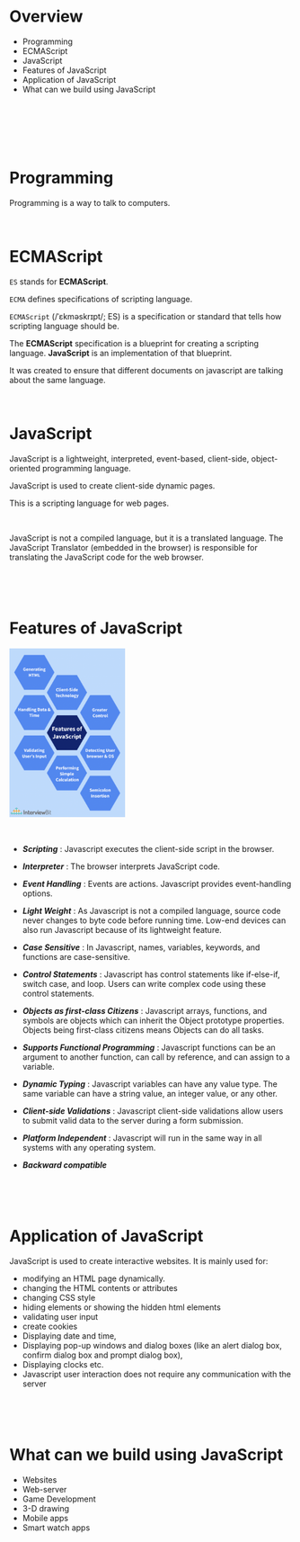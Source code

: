 # Overview

- Programming
- ECMAScript
- JavaScript
- Features of JavaScript
- Application of JavaScript
- What can we build using JavaScript
  
&nbsp;

&nbsp;

&nbsp;

# Programming

Programming is a way to talk to computers.

&nbsp;

# ECMAScript

`ES` stands for **ECMAScript**.

`ECMA` defines specifications of scripting language.

`ECMAScript` (/ˈɛkməskrɪpt/; ES) is a specification or standard that tells how scripting language should be.

The **ECMAScript** specification is a blueprint for creating a scripting language.
**JavaScript** is an implementation of that blueprint.

It was created to ensure that different documents on javascript are talking about the same language.

&nbsp;

# JavaScript

JavaScript is a lightweight, interpreted, event-based, client-side, object-oriented programming language.

JavaScript is used to create client-side dynamic pages.

This is a scripting language for web pages.

&nbsp;

JavaScript is not a compiled language, but it is a translated language. The JavaScript Translator (embedded in the browser) is responsible for translating the JavaScript code for the web browser.

&nbsp;

&nbsp;

# Features of JavaScript

<img src="../../assets/features-of-js.png" height=300px>

&nbsp;

- **_Scripting_** : Javascript executes the client-side script in the browser.

- **_Interpreter_** : The browser interprets JavaScript code.

- **_Event Handling_** : Events are actions. Javascript provides event-handling options.

- **_Light Weight_** : As Javascript is not a compiled language, source code never changes to byte code before running time. Low-end devices can also run Javascript because of its lightweight feature.

- **_Case Sensitive_** : In Javascript, names, variables, keywords, and functions are case-sensitive.

- **_Control Statements_** : Javascript has control statements like if-else-if, switch case, and loop. Users can write complex code using these control statements.

- **_Objects as first-class Citizens_** : Javascript arrays, functions, and symbols are objects which can inherit the Object prototype properties. Objects being first-class citizens means Objects can do all tasks.

- **_Supports Functional Programming_** : Javascript functions can be an argument to another function, can call by reference, and can assign to a variable.

- **_Dynamic Typing_** : Javascript variables can have any value type. The same variable can have a string value, an integer value, or any other.

- **_Client-side Validations_** : Javascript client-side validations allow users to submit valid data to the server during a form submission.

- **_Platform Independent_** : Javascript will run in the same way in all systems with any operating system.

- **_Backward compatible_**

&nbsp;

&nbsp;

# Application of JavaScript

JavaScript is used to create interactive websites. It is mainly used for:

- modifying an HTML page dynamically.
- changing the HTML contents or attributes
- changing CSS style
- hiding elements or showing the hidden html elements
- validating user input
- create cookies
- Displaying date and time,
- Displaying pop-up windows and dialog boxes (like an alert dialog box, confirm dialog box and prompt dialog box),
- Displaying clocks etc.
- Javascript user interaction does not require any communication with the server

&nbsp;

&nbsp;

# What can we build using JavaScript

- Websites
- Web-server
- Game Development
- 3-D drawing
- Mobile apps
- Smart watch apps
